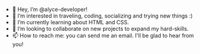 - 👋 Hey, I’m @alyce-developer!
- 👀 I’m interested in traveling, coding, socializing and trying new things :)
- 🌱 I’m currently learning about HTML and CSS.
- 💞️ I’m looking to collaborate on new projects to expand my hard-skills.
- 📫 How to reach me: you can send me an email. I'll be glad to hear from you! 

<!---
alyce-git/alyce-git is a ✨ special ✨ repository because its `README.md` (this file) appears on your GitHub profile.
You can click the Preview link to take a look at your changes.
--->
